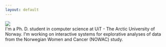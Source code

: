 ```yaml
---
layout: default
---
```

<div class="page-picture">
        <img src="{{ site.email | to_gravatar }}"/>
</div> 
<div class="page-text">
I'm a Ph. D. student in computer science at UiT - The Arctic University of
Norway. I'm working on interactive systems for explorative analyses of data from
the Norwegian Women and Cancer (NOWAC) study. 
</div>
